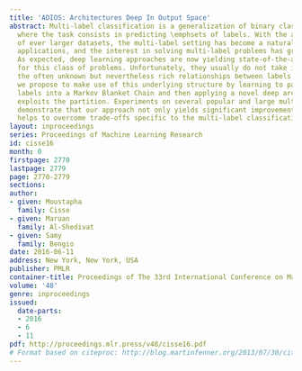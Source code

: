```yaml
---
title: 'ADIOS: Architectures Deep In Output Space'
abstract: Multi-label classification is a generalization of binary classification
  where the task consists in predicting \emphsets of labels. With the availability
  of ever larger datasets, the multi-label setting has become a natural one in many
  applications, and the interest in solving multi-label problems has grown significantly.
  As expected, deep learning approaches are now yielding state-of-the-art performance
  for this class of problems. Unfortunately, they usually do not take into account
  the often unknown but nevertheless rich relationships between labels. In this paper,
  we propose to make use of this underlying structure by learning to partition the
  labels into a Markov Blanket Chain and then applying a novel deep architecture that
  exploits the partition. Experiments on several popular and large multi-label datasets
  demonstrate that our approach not only yields significant improvements, but also
  helps to overcome trade-offs specific to the multi-label classification setting.
layout: inproceedings
series: Proceedings of Machine Learning Research
id: cisse16
month: 0
firstpage: 2770
lastpage: 2779
page: 2770-2779
sections: 
author:
- given: Moustapha
  family: Cisse
- given: Maruan
  family: Al-Shedivat
- given: Samy
  family: Bengio
date: 2016-06-11
address: New York, New York, USA
publisher: PMLR
container-title: Proceedings of The 33rd International Conference on Machine Learning
volume: '48'
genre: inproceedings
issued:
  date-parts:
  - 2016
  - 6
  - 11
pdf: http://proceedings.mlr.press/v48/cisse16.pdf
# Format based on citeproc: http://blog.martinfenner.org/2013/07/30/citeproc-yaml-for-bibliographies/
---
```

